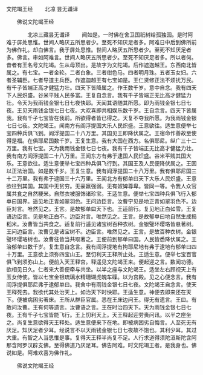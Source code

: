   文陀竭王经
　　北凉 昙无谶译




　　佛说文陀竭王经

　　　　北凉三藏昙无谶译
　　闻如是。一时佛在舍卫国祇树给孤独园。是时阿难于屏处思惟。世间人略厌五所思者少。至死不知厌足者多。阿难日中后到佛所前为佛作礼。却白佛言。我于屏处思惟。世间人略厌五所思者少。至死不知厌足者多。佛言。审如阿难言。世间人略厌五所思者少。至死不知厌足者多。所以者何。昔者有王名号文陀竭。生从母顶出。是故字为文陀竭。后作遮迦越王。东西南北皆属之。有七宝。一者金轮。二者白象。三者绀色马。四者明月珠。五者玉女妇。六者圣辅臣。七者导道主兵臣。作遮迦越王有七宝如是。王仁贤修正法不烦扰万民。有千子皆端正高才健猛力壮。四天下皆降属之。作王数千岁。意中自念。我有四天下人民炽盛。谷米平贱人民多富。王复自念言。我有千子皆端正无比高才健猛力壮。令天为我雨钱金银七日七夜快耶。天闻其语随其所愿。即为雨钱金银七日七夜。王见天雨钱金银七日七夜。大欢喜即共相娱乐数千岁。王自念言。四天下皆属我。我有千子七宝皆在我前。所欲得者皆已得之。天复不夺我所愿。为我雨钱金银七日七夜。文陀竭王。闻南方有阎浮提国大乐人民炽盛。王意欲往。适生意便举七宝四种兵俱飞到。阎浮提国二十八万里。其国见王即降伏属之。王宿命作善故至使得是福。在俱耶尼国数千岁。王复生意。我有大国在西方。名俱耶尼。纵广三十二万里。我有七宝。天为我雨钱金银七日七夜。我有千子皆端正无比高才健猛力壮。我有南方阎浮提国二十八万里。王闻东方有弗于逮国人民炽盛。谷米平贱其国大乐。王意欲往。适生意便举七宝四种兵俱飞行到。其国王及人民便降伏属之。王因以正法治国。如是数千岁。王复生意。我有阎浮提国二十八万里。我有俱耶尼国三十二万里。我有弗于逮国三十六万里。王闻北方有郁单曰天下大乐人民炽盛。王意欲往到其国。其国中无贫穷。无豪羸强弱。无有奴婢尊卑。皆同一等。令我人众官属共食之自然粳米。自然衣被服饰诸珍宝。王适生意。便举七宝四种兵俱飞行入郁单曰国界。遥见地正青如翠羽色。王问边臣言。汝曹宁见是地正青如翠羽色不。边臣对言。唯然见之。王言。是故郁单曰天下也。王适前行。复见地正白如雪。王复语边臣言。见是地正白不。边臣对言。唯然见之。王言。是故郁单曰地自然生成捣稻米。汝曹皆当共食之。适复前行遥见诸宝树百种衣树。金银璧环璎珞皆悬著树。王问边臣言。汝曹见是诸宝树不。边臣言。唯然见之。王言。是故百种衣树。金银璧环璎珞树也。汝曹往皆当共取著之。王便前到郁单曰国。人民皆悉降伏属之。王治郁单曰数千岁。复生意自念言。我有阎浮提地有拘耶尼地有弗于逮地有郁单曰四十万里。王意欲上须弥四宝山王。至忉利天王释所止处。王适生意。便举七宝百官俱飞到须弥山上。便前入天王释宫。释遥见文陀竭王来。便起迎之言。数闻功德。欲相见日久。仁者来大善便牵与共坐。以半之座与文陀竭王。适坐左右顾视天上有玉女侍使。皆以七宝金银琉璃水精珊瑚虎魄车磲。以为宫殿。见之心便念言。我有阎浮提俱耶尼弗于逮郁单曰。我舍中有雨钱金银七日七夜。文陀竭王自念言。使天王释死去。我欲代其处治天上。如治天下时快耶。王适生意。神便去即来还在天下。便被病困劣著床。王所从群臣官属。悉在王床边问王。得无有遗言。王曰。有敢问汝曹。王有何等遗言。汝曹语之言。王在时治四天下。天为雨钱金银七日七夜。王有千子七宝皆能飞行。王上忉利天上。天王释起迎劳赉问讯。以半之座坐之。尚复生意欲得天王释处。适生意便来下在地。即被病困劣自悔言。人至死无有厌足。知厌足者少耳。经说言不以天雨钱金银七日七夜故不饱也。其利少耳。其过大重。有智之人当思惟是事。复得天王释半尚复不足。人行求道得须陀洹斯陀含阿那含阿罗汉辟支佛。至得佛道乃厌足耳。佛告阿难。时文陀竭王者。是我身也。佛说如是。阿难欢喜为佛作礼。

　　佛说文陀竭王经


